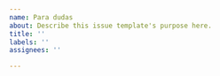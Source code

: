```yaml
---
name: Para dudas
about: Describe this issue template's purpose here.
title: ''
labels: ''
assignees: ''

---
```




